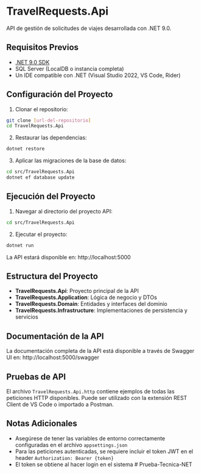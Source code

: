 # TravelRequests.Api

API de gestión de solicitudes de viajes desarrollada con .NET 9.0.

## Requisitos Previos

- [.NET 9.0 SDK](https://dotnet.microsoft.com/download)
- SQL Server (LocalDB o instancia completa)
- Un IDE compatible con .NET (Visual Studio 2022, VS Code, Rider)

## Configuración del Proyecto

1. Clonar el repositorio:
```bash
git clone [url-del-repositorio]
cd TravelRequests.Api
```

2. Restaurar las dependencias:
```bash
dotnet restore
```

3. Aplicar las migraciones de la base de datos:
```bash
cd src/TravelRequests.Api
dotnet ef database update
```

## Ejecución del Proyecto

1. Navegar al directorio del proyecto API:
```bash
cd src/TravelRequests.Api
```

2. Ejecutar el proyecto:
```bash
dotnet run
```

La API estará disponible en: http://localhost:5000

## Estructura del Proyecto

- **TravelRequests.Api**: Proyecto principal de la API
- **TravelRequests.Application**: Lógica de negocio y DTOs
- **TravelRequests.Domain**: Entidades y interfaces del dominio
- **TravelRequests.Infrastructure**: Implementaciones de persistencia y servicios

## Documentación de la API

La documentación completa de la API está disponible a través de Swagger UI en:
http://localhost:5000/swagger

## Pruebas de API

El archivo `TravelRequests.Api.http` contiene ejemplos de todas las peticiones HTTP disponibles. Puede ser utilizado con la extensión REST Client de VS Code o importado a Postman.

## Notas Adicionales

- Asegúrese de tener las variables de entorno correctamente configuradas en el archivo `appsettings.json`
- Para las peticiones autenticadas, se requiere incluir el token JWT en el header `Authorization: Bearer {token}`
- El token se obtiene al hacer login en el sistema # Prueba-Tecnica-NET
